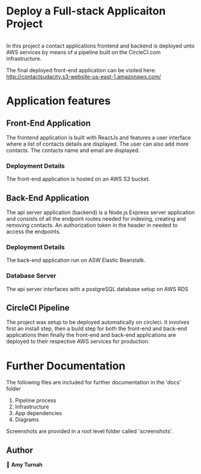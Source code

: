 # Deploy a Full-stack Applicaiton Project

[![<amexaCree>](https://circleci.com/gh/amexaCree/pipeline-hello-world-udacity/tree/my-deploy.svg?style=svg)](https://circleci.com/gh/amexaCree/pipeline-hello-world-udacity/?branch=my-deploy)

In this project a contact applications frontend and backend is deployed unto AWS services by means of a pipeline built on the CircleCI.com infrastructure.

The final deployed front-end application can be visited here:
http://contactsudacity.s3-website-us-east-1.amazonaws.com/

# Application features

## Front-End Application
The frontend application is built with ReactJs and features a user interface where a list of contacts details are displayed. The user can also add more contacts. The contacts name and email are displayed.

### Deployment Details
The front-end application is hosted on an AWS S3 bucket.

## Back-End Application
The api server application (backend) is a Node.js Express server application and consists of all the endpoint routes needed for indexing, creating and removing contacts. An authorization token in the header in needed to access the endpoints.

### Deployment Details
The back-end application run on ASW Elastic Beanstalk.

### Database Server
The api server interfaces with a postgreSQL database setup on AWS RDS


## CircleCI Pipeline
The project was setup to be deployed automatically on circleci. It involves first an install step, then a build step for both the front-end and back-end applications then finally the front-end and back-end applications are deployed to their respective AWS services for production.

# Further Documentation
The following files are included for further documentation in the 'docs' folder

1. Pipeline process
2. Infrastructure
3. App dependencies
4. Diagrams

Screenshots are provided in a root level folder called 'screenshots'. 

## Author

👤 **Amy Turnah**
